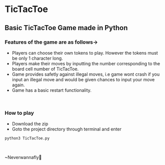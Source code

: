 # TicTacToe

<h2>Basic TicTacToe Game made in Python</h2>
<h3> Features of the game are as follows-> </h3>
<ul>
<li>Players can choose their own tokens to play. However the tokens must be only 1 character long.</li>
<li>Players make their moves by inputting the number corresponding to the board cell number of TicTacToe.</li>
<li>Game provides safetly against illegal moves, i.e game wont crash if you input an illegal move and would be given chances to input your move again.</li>
<li>Game has a basic restart functionality.</li>
</ul>
<br>
<h3> How to play </h3>
<ul>
<li>Download the zip
<li>Goto the project directory through terminal and enter

</ul>

```
python3 TicTacToe.py
```
<br>

~Neverwannafly
